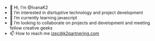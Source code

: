 - 👋 Hi, I’m @IvanaK2
- 👀 I’m interested in disrtuptive technology and project development 
- 🌱 I’m currently learning javascript
- 💞️ I’m looking to collaborate on projects and development and meeting fellow creative geeks 
- 📫 How to reach me izec@k2partnering.com

<!---
IvanaK2/IvanaK2 is a ✨ special ✨ repository because its `README.md` (this file) appears on your GitHub profile.
You can click the Preview link to take a look at your changes.
--->
